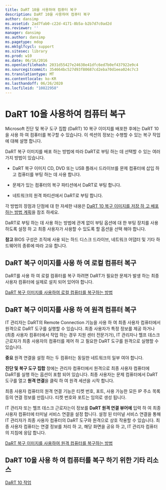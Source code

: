 ```yaml
---
title: DaRT 10을 사용하여 컴퓨터 복구
description: DaRT 10을 사용하여 컴퓨터 복구
author: dansimp
ms.assetid: 2ad7fab0-c22d-4171-8b5a-b2b7d7c0ad2d
ms.reviewer: ''
manager: dansimp
ms.author: dansimp
ms.pagetype: mdop
ms.mktglfcycl: support
ms.sitesec: library
ms.prod: w10
ms.date: 06/16/2016
ms.openlocfilehash: 2031d55427e24638e41dfc6ed7b0ef437922e9c4
ms.sourcegitcommit: 354664bc527d93f80687cd2eba70d1eea024c7c3
ms.translationtype: MT
ms.contentlocale: ko-KR
ms.lasthandoff: 06/26/2020
ms.locfileid: "10822958"
---
```

# DaRT 10을 사용하여 컴퓨터 복구


Microsoft 진단 및 복구 도구 집합 (DaRT) 10 복구 이미지를 배포한 후에는 DaRT 10을 사용 하 여 컴퓨터를 복구할 수 있습니다. 이 섹션의 정보는 수행할 수 있는 복구 작업에 대해 설명 합니다.

DaRT 복구 이미지를 배포 하는 방법에 따라 DaRT로 부팅 하는 데 선택할 수 있는 여러 가지 방법이 있습니다.

-   DaRT 복구 이미지 CD, DVD 또는 USB 플래시 드라이브를 문제 컴퓨터에 삽입 하 고 컴퓨터를 부팅 하는 데 사용 합니다.

-   문제가 있는 컴퓨터의 복구 파티션에서 DaRT로 부팅 합니다.

-   네트워크의 원격 파티션에서 DaRT로 부팅 합니다.

각 방법의 장점과 단점에 대 한 자세한 내용은 [DaRT 10 복구 이미지를 저장 하 고 배포 하는 방법 계획](planning-how-to-save-and-deploy-the-dart-10-recovery-image.md)을 참조 하세요.

DaRT로 부팅 하는 데 사용 하는 방법에 관계 없이 부팅 옵션에 대 한 부팅 장치를 사용 하도록 설정 하 고 최종 사용자가 사용할 수 있도록 할 옵션을 선택 해야 합니다.

**참고**  BIOS 구성은 조직에 사용 되는 하드 디스크 드라이브, 네트워크 어댑터 및 기타 하드웨어의 종류에 따라 고유 합니다.

 

## DaRT 복구 이미지를 사용 하 여 로컬 컴퓨터 복구


DaRT를 사용 하 여 로컬 컴퓨터를 복구 하려면 DaRT가 필요한 문제가 발생 하는 최종 사용자 컴퓨터에 실제로 설치 되어 있어야 합니다.

[DaRT 복구 이미지를 사용하여 로컬 컴퓨터를 복구하는 방법](how-to-recover-local-computers-by-using-the-dart-recovery-image-dart-10.md)

## DaRT 복구 이미지를 사용 하 여 원격 컴퓨터 복구


IT 관리자는 DaRT의 Remote Connection 기능을 사용 하 여 최종 사용자 컴퓨터에서 원격으로 DaRT 도구를 실행할 수 있습니다. 최종 사용자가 특정 정보를 제공 하거나 (최종 사용자 컴퓨터에서 작업 하는 경우 지원 센터 전문가가), IT 관리자나 헬프 데스크 근로자가 최종 사용자의 컴퓨터를 제어 하 고 필요한 DaRT 도구를 원격으로 실행할 수 있습니다.

**중요**  원격 연결을 설정 하는 두 컴퓨터는 동일한 네트워크의 일부 여야 합니다.

 

**진단 및 복구 도구 집합** 창에는 관리자 컴퓨터에서 원격으로 최종 사용자 컴퓨터에 DaRT를 실행 하는 옵션이 포함 되어 있습니다. 최종 사용자는 문제 컴퓨터에서 DaRT 도구를 열고 **원격 연결**을 클릭 하 여 원격 세션을 시작 합니다.

최종 사용자 컴퓨터의 원격 연결 기능은 티켓 번호, 포트, 사용 가능한 모든 IP 주소 목록 등의 연결 정보를 만듭니다. 티켓 번호와 포트는 임의로 생성 됩니다.

IT 관리자 또는 헬프 데스크 근로자는이 정보를 **DaRT 원격 연결 뷰어에** 입력 하 여 최종 사용자 컴퓨터에 터미널 서비스 연결을 설정 합니다. 설정 된 터미널 서비스 연결을 통해 IT 관리자가 최종 사용자 컴퓨터의 DaRT 도구와 원격으로 상호 작용할 수 있습니다. 최종 사용자 컴퓨터는 연결 정보를 처리 하 고, 해당 화면을 공유 하 고, IT 관리자 컴퓨터의 지침에 응답 합니다.

[DaRT 복구 이미지를 사용하여 원격 컴퓨터를 복구하는 방법](how-to-recover-remote-computers-by-using-the-dart-recovery-image-dart-10.md)

## DaRT 10을 사용 하 여 컴퓨터를 복구 하기 위한 기타 리소스


[DaRT 10 작업](operations-for-dart-10.md)

 

 





